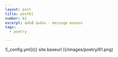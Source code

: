 ```yaml
---
layout: post
title: post61
number: 61
excerpt: మెసేజ్ మనసు - message manasu
tags:
  - poetry

---
```




![_config.yml]({{ site.baseurl }}/images/poetry/61.png)

